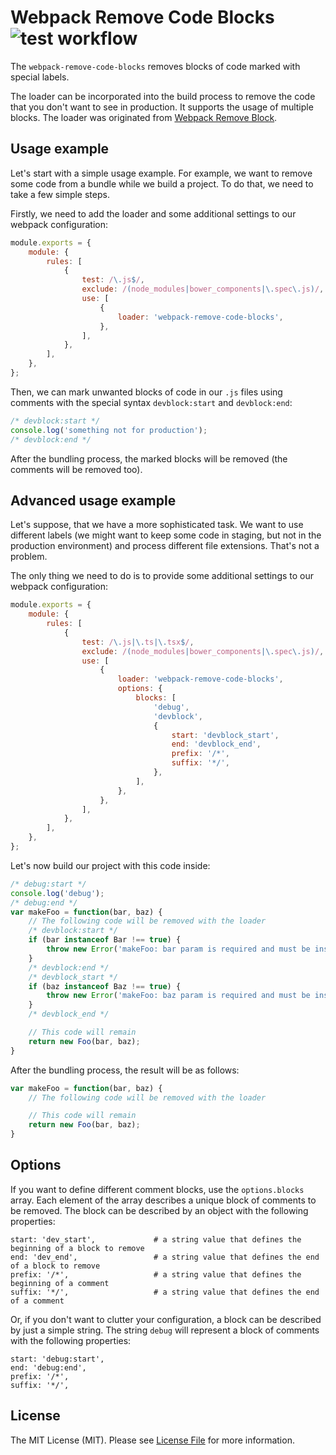 Webpack Remove Code Blocks ![test workflow](https://github.com/kudashevs/webpack-remove-code-blocks/actions/workflows/run-tests.yml/badge.svg)
==========================

The `webpack-remove-code-blocks` removes blocks of code marked with special labels.

The loader can be incorporated into the build process to remove the code that you don't want to see in production. It supports
the usage of multiple blocks. The loader was originated from [Webpack Remove Block](https://github.com/ee01/webpack-remove-blocks). 


## Usage example

Let's start with a simple usage example. For example, we want to remove some code from a bundle while we build a project.
To do that, we need to take a few simple steps.

Firstly, we need to add the loader and some additional settings to our webpack configuration: 
```javascript
module.exports = {
    module: {
        rules: [
            {
                test: /\.js$/,                                              // files we want to procces
                exclude: /(node_modules|bower_components|\.spec\.js)/,      // files we want to exclude
                use: [
                    {
                        loader: 'webpack-remove-code-blocks',               // use the loader
                    },
                ],
            },
        ],
    },
};
```

Then, we can mark unwanted blocks of code in our `.js` files using comments with the special syntax `devblock:start` and `devblock:end`:
```javascript
/* devblock:start */
console.log('something not for production');
/* devblock:end */
```

After the bundling process, the marked blocks will be removed (the comments will be removed too).

## Advanced usage example

Let's suppose, that we have a more sophisticated task. We want to use different labels (we might want to keep some code
in staging, but not in the production environment) and process different file extensions. That's not a problem.

The only thing we need to do is to provide some additional settings to our webpack configuration:
```javascript
module.exports = {
    module: {
        rules: [
            {
                test: /\.js|\.ts|\.tsx$/,                                   // files we want to procces
                exclude: /(node_modules|bower_components|\.spec\.js)/,      // files we want to exclude
                use: [
                    {
                        loader: 'webpack-remove-code-blocks',               // use the loader
                        options: {
                            blocks: [                                       // define three different blocks
                                'debug',
                                'devblock',
                                {
                                    start: 'devblock_start',
                                    end: 'devblock_end',
                                    prefix: '/*',
                                    suffix: '*/',
                                },
                            ],
                        },
                    },
                ],
            },
        ],
    },
};
```

Let's now build our project with this code inside:
```javascript
/* debug:start */
console.log('debug');
/* debug:end */
var makeFoo = function(bar, baz) {
    // The following code will be removed with the loader
    /* devblock:start */
    if (bar instanceof Bar !== true) {
        throw new Error('makeFoo: bar param is required and must be instance of Bar');
    }
    /* devblock:end */
    /* devblock_start */
    if (baz instanceof Baz !== true) {
        throw new Error('makeFoo: baz param is required and must be instance of Baz');
    }
    /* devblock_end */

    // This code will remain
    return new Foo(bar, baz);
}
```

After the bundling process, the result will be as follows:
```javascript
var makeFoo = function(bar, baz) {
    // The following code will be removed with the loader

    // This code will remain
    return new Foo(bar, baz);
}
```

## Options

If you want to define different comment blocks, use the `options.blocks` array. Each element of the array describes a unique
block of comments to be removed. The block can be described by an object with the following properties:
```
start: 'dev_start',             # a string value that defines the beginning of a block to remove
end: 'dev_end',                 # a string value that defines the end of a block to remove
prefix: '/*',                   # a string value that defines the beginning of a comment
suffix: '*/',                   # a string value that defines the end of a comment
```

Or, if you don't want to clutter your configuration, a block can be described by just a simple string. The string `debug`
will represent a block of comments with the following properties:
```
start: 'debug:start',
end: 'debug:end',
prefix: '/*',
suffix: '*/',
```

## License

The MIT License (MIT). Please see [License File](LICENSE.md) for more information.
